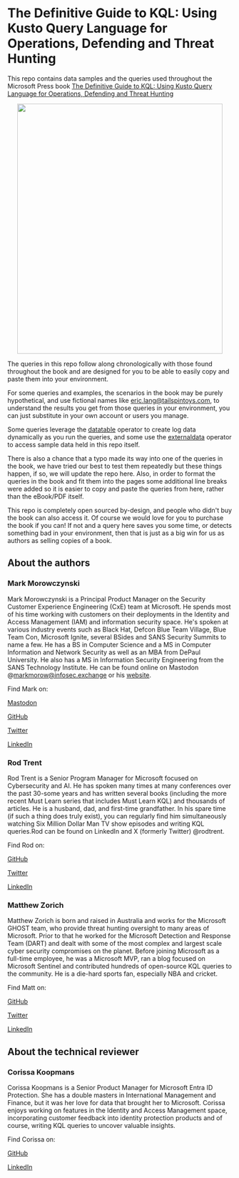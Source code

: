 # The Definitive Guide to KQL: Using Kusto Query Language for Operations, Defending and Threat Hunting

This repo contains data samples and the queries used throughout the Microsoft Press book [The Definitive Guide to KQL: Using Kusto Query Language for Operations, Defending and Threat Hunting](https://aka.ms/kqLMSPress/)

<p align="center">
<img width="460" height="560" src=https://github.com/KQLMSPress/definitive-guide-kql/assets/88635951/a03aa02c-3f11-41ee-9ed5-d5dca5e75662"
</p>

The queries in this repo follow along chronologically with those found throughout the book and are designed for you to be able to easily copy and paste them into your environment.

For some queries and examples, the scenarios in the book may be purely hypothetical, and use fictional names like eric.lang@tailspintoys.com, to understand the results you get from those queries in your environment, you can just substitute in your own account or users you manage.

Some queries leverage the [datatable](https://learn.microsoft.com/en-us/azure/data-explorer/kusto/query/datatable-operator) operator to create log data dynamically as you run the queries, and some use the [externaldata](https://learn.microsoft.com/en-us/azure/data-explorer/kusto/query/externaldata-operator?pivots=azuredataexplorer) operator to access sample data held in this repo itself.

There is also a chance that a typo made its way into one of the queries in the book, we have tried our best to test them repeatedly but these things happen, if so, we will update the repo here. Also, in order to format the queries in the book and fit them into the pages some additional line breaks were added so it is easier to copy and paste the queries from here, rather than the eBook/PDF itself.

This repo is completely open sourced by-design, and people who didn't buy the book can also access it. Of course we would love for you to purchase the book if you can! If not and a query here saves you some time, or detects something bad in your environment, then that is just as a big win for us as authors as selling copies of a book.

## About the authors

### Mark Morowczynski

Mark Morowczynski is a Principal Product Manager on the Security Customer Experience Engineering (CxE) team at Microsoft. He spends most of his time working with customers on their deployments in the Identity and Access Management (IAM) and information security space. He's spoken at various industry events such as Black Hat, Defcon Blue Team Village, Blue Team Con, Microsoft Ignite, several BSides and SANS Security Summits to name a few. He has a BS in Computer Science and a MS in Computer Information and Network Security as well as an MBA from DePaul University. He also has a MS in Information Security Engineering from the SANS Technology Institute. He can be found online on Mastodon @markmorow@infosec.exchange or his [website](https://markmorow.com).

Find Mark on:

[Mastodon](https://infosec.exchange/@markmorow)

[GitHub](https://github.com/MarkMorow)

[Twitter](https://twitter.com/markmorow)

[LinkedIn](https://www.linkedin.com/in/markmorow/)

### Rod Trent

Rod Trent is a Senior Program Manager for Microsoft focused on Cybersecurity and AI. He has spoken many times at many conferences over the past 30-some years and has written several books (including the more recent Must Learn series that includes Must Learn KQL) and thousands of articles. He is a husband, dad, and first-time grandfather. In his spare time (if such a thing does truly exist), you can regularly find him simultaneously watching Six Million Dollar Man TV show episodes and writing KQL queries.Rod can be found on LinkedIn and X (formerly Twitter) @rodtrent.

Find Rod on:

[GitHub](https://github.com/rod-trent)

[Twitter](https://twitter.com/rodtrent)

[LinkedIn](https://www.linkedin.com/in/rodtrent/)

### Matthew Zorich

Matthew Zorich is born and raised in Australia and works for the Microsoft GHOST team, who provide threat hunting oversight to many areas of Microsoft. Prior to that he worked for the Microsoft Detection and Response Team (DART) and dealt with some of the most complex and largest scale cyber security compromises on the planet. Before joining Microsoft as a full-time employee, he was a Microsoft MVP, ran a blog focused on Microsoft Sentinel and contributed hundreds of open-source KQL queries to the community. He is a die-hard sports fan, especially NBA and cricket.

Find Matt on:

[GitHub](https://github.com/reprise99)

[Twitter](https://twitter.com/reprise_99)

[LinkedIn](https://www.linkedin.com/in/matthewzorich/)

## About the technical reviewer

### Corissa Koopmans
Corissa Koopmans is a Senior Product Manager for Microsoft Entra ID Protection. She has a double masters in International Management and Finance, but it was her love for data that brought her to Microsoft. Corissa enjoys working on features in the Identity and Access Management space, incorporating customer feedback into identity protection products and of course, writing KQL queries to uncover valuable insights.

Find Corissa on:

[GitHub](https://github.com/Corissalea)

[LinkedIn](https://www.linkedin.com/in/corissakoopmans/)
